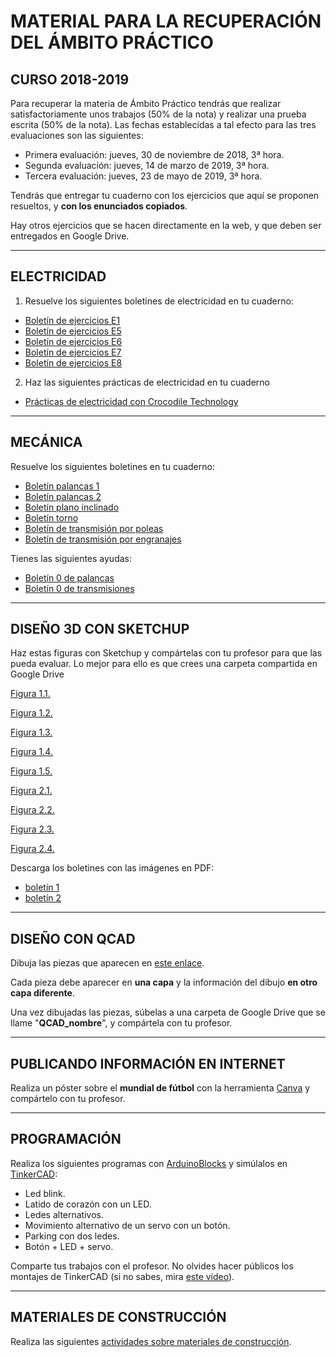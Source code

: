 # **MATERIAL PARA LA RECUPERACIÓN DEL ÁMBITO PRÁCTICO**

## CURSO 2018-2019

Para recuperar la materia de Ámbito Práctico tendrás que realizar satisfactoriamente unos trabajos (50% de la nota) y realizar una prueba escrita (50% de la nota).
Las fechas establecidas a tal efecto para las tres evaluaciones son las siguientes:
- Primera evaluación: jueves, 30 de noviembre de 2018, 3ª hora.
- Segunda evaluación: jueves, 14 de marzo de 2019, 3ª hora.
- Tercera evaluación: jueves, 23 de mayo de 2019, 3ª hora.


Tendrás que entregar tu cuaderno con los ejercicios que aquí se proponen resueltos, y **con los enunciados copiados**.

Hay otros ejercicios que se hacen directamente en la web, y que deben ser entregados en Google Drive.



---

## ELECTRICIDAD
1) Resuelve los siguientes boletines de electricidad en tu cuaderno:

-   [Boletín de ejercicios E1](https://github.com/angelmicelti/TecnoVilladiego3/blob/master/4EstruMeca/Electricidad/boletin1.pdf)
-   [Boletín de ejercicios E5](https://github.com/angelmicelti/TecnoVilladiego3/blob/master/4EstruMeca/Electricidad/boletin5.pdf)
-   [Boletín de ejercicios E6](https://github.com/angelmicelti/TecnoVilladiego3/blob/master/4EstruMeca/Electricidad/boletin6.pdf)
-   [Boletín de ejercicios E7](https://github.com/angelmicelti/TecnoVilladiego3/blob/master/4EstruMeca/Electricidad/boletin7.pdf)
-   [Boletín de ejercicios E8](https://github.com/angelmicelti/TecnoVilladiego3/blob/master/4EstruMeca/Electricidad/boletin8.pdf)

2) Haz las siguientes prácticas de electricidad en tu cuaderno

-   [Prácticas de electricidad con Crocodile Technology](https://github.com/angelmicelti/TecnoVilladiego3/blob/master/4Estrumeca/Electricidad/practicas.md)

---

## MECÁNICA
Resuelve los siguientes boletines en tu cuaderno:
- [Boletín palancas 1](https://github.com/angelmicelti/TecnoVilladiego3/blob/master/4Estrumeca/Mecanica/boletin_palancas(I).pdf)
- [Boletín palancas 2](https://github.com/angelmicelti/TecnoVilladiego3/blob/master/4Estrumeca/Mecanica/boletin_palancas(II).pdf)
- [Boletín plano inclinado](https://github.com/angelmicelti/TecnoVilladiego3/blob/master/4Estrumeca/Mecanica/boletin_plano_inclinado.pdf)
- [Boletín torno](https://github.com/angelmicelti/TecnoVilladiego3/blob/master/4Estrumeca/Mecanica/boletin_torno.pdf)
- [Boletín de transmisión por poleas](https://github.com/angelmicelti/TecnoVilladiego3/blob/master/4Estrumeca/Mecanica/boletin_transmision_por_poleas.pdf)
- [Boletín de transmisión por engranajes](https://github.com/angelmicelti/TecnoVilladiego3/blob/master/4Estrumeca/Mecanica/boletin_transmision_por_engranajes.pdf)

Tienes las siguientes ayudas:
- [Boletín 0 de palancas](https://github.com/angelmicelti/TecnoVilladiego3/blob/master/4Estrumeca/Mecánica/boletin_palancas(0).pdf)
- [Boletín 0 de transmisiones](https://github.com/angelmicelti/TecnoVilladiego3/blob/master/4Estrumeca/Mecánica/boletin_transmisiones(0).pdf)

---

## DISEÑO 3D CON SKETCHUP

Haz estas figuras con Sketchup y compártelas con tu profesor para que las pueda evaluar. Lo mejor para ello es que crees una carpeta compartida en Google Drive

[Figura 1.1.](https://github.com/angelmicelti/TecnoVilladiego3/blob/master/2Expresion/Sketchup/Figura1Eval1.1.stl)

[Figura 1.2.](https://github.com/angelmicelti/TecnoVilladiego3/blob/master/2Expresion/Sketchup/Figura1Eval1.2.stl)

[Figura 1.3.](https://github.com/angelmicelti/TecnoVilladiego3/blob/master/2Expresion/Sketchup/Figura1Eval1.3.stl)

[Figura 1.4.](https://github.com/angelmicelti/TecnoVilladiego3/blob/master/2Expresion/Sketchup/Figura1Eval1.4.stl)

[Figura 1.5.](https://github.com/angelmicelti/TecnoVilladiego3/blob/master/2Expresion/Sketchup/Figura1Eval1.5.stl)

[Figura 2.1.](https://github.com/angelmicelti/TecnoVilladiego3/blob/master/2Expresion/Sketchup/Figura1Eval2.1.stl)

[Figura 2.2.](https://github.com/angelmicelti/TecnoVilladiego3/blob/master/2Expresion/Sketchup/Figura1Eval2.2.stl)

[Figura 2.3.](https://github.com/angelmicelti/TecnoVilladiego3/blob/master/2Expresion/Sketchup/Figura1Eval2.3.stl)

[Figura 2.4.](https://github.com/angelmicelti/TecnoVilladiego3/blob/master/2Expresion/Sketchup/Figura1Eval2.4.stl)

Descarga los boletines con las imágenes en PDF:
- [boletín 1](https://github.com/angelmicelti/TecnoVilladiego3/blob/master/2Expresion/Sketchup/boletin1Eval1.pdf)
- [boletín 2](https://github.com/angelmicelti/TecnoVilladiego3/blob/master/2Expresion/Sketchup/boletin1Eval2.pdf)

---

## DISEÑO CON QCAD
Dibuja las piezas que aparecen en [este enlace](https://github.com/angelmicelti/TecnoVilladiego3/blob/master/2Expresion/QCAD/qcad.md).

Cada pieza debe aparecer en **una capa** y la información del dibujo **en otro capa diferente**.

Una vez dibujadas las piezas, súbelas a una carpeta de Google Drive que se llame "**QCAD_nombre**", y compártela con tu profesor.

---

## PUBLICANDO INFORMACIÓN EN INTERNET
Realiza un póster sobre el **mundial de fútbol** con la herramienta [Canva](https://www.canva.com/) y compártelo con tu profesor.

---

## PROGRAMACIÓN

  Realiza los siguientes programas con [ArduinoBlocks](http://www.arduinoblocks.com) y simúlalos en [TinkerCAD](http://www.tinkercad.com):
  - Led blink.
  - Latido de corazón con un LED.
  - Ledes alternativos.
  - Movimiento alternativo de un servo con un botón.
  - Parking con dos ledes.
  - Botón + LED + servo.

Comparte tus trabajos con el profesor. No olvides hacer públicos los montajes de TinkerCAD (si no sabes, mira [este vídeo](https://www.youtube.com/watch?v=47XXiyLPOPc)).

---

## MATERIALES DE CONSTRUCCIÓN
Realiza las siguientes [actividades sobre materiales de construcción](https://github.com/angelmicelti/TecnoVilladiego3/blob/master/3Materiales/Construcción/readme.md).

